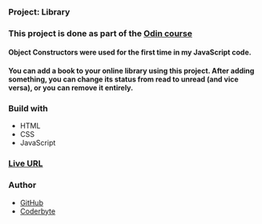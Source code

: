 ### Project: Library

### This project is done as part of the [Odin course](https://www.theodinproject.com/dashboard)

#### Object Constructors were used for the first time in my JavaScript code.

#### You can add a book to your online library using this project. After adding something, you can change its status from read to unread (and vice versa), or you can remove it entirely.

### Build with

- HTML
- CSS
- JavaScript

### [Live URL](https://saba-bar95.github.io/library/)

### Author

- [GitHub](https://github.com/saba-bar95)
- [Coderbyte](https://coderbyte.com/profile/gegewp)
